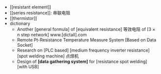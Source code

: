 - [[resistant element]]
- [[series resistance]]: 串联电阻 
- [[thermistor]]
- dictionary
    - Another [general formula] of [equivalent resistance] 等效电阻 of [3 × n step network] www.[dictall].com
    - Remote Pt-Resistance Temperature Measure System [Based on Data Socket]
    - Research on [PLC based] [medium frequency inverter resistance] [spot welding machine] 点焊机
    - Design of **[data gathering system]** for [resistance spot welding] [with USB]
